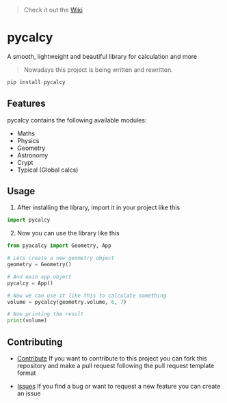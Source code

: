 > Check it out the [Wiki](https://github.com/leoarayav/pycalcy/wiki)

# pycalcy
A smooth, lightweight and beautiful library for calculation and more
> Nowadays this project is being written and rewritten.

```bash
pip install pycalcy
```

## Features
pycalcy contains the following available modules:
- Maths
- Physics
- Geometry
- Astronomy
- Crypt
- Typical (Global calcs)

## Usage
1. After installing the library, import it in your project like this
```python
import pycalcy
```

2. Now you can use the library like this
```python
from pyacalcy import Geometry, App

# Lets create a new geometry object
geometry = Geometry()

# And main app object
pycalcy = App()

# Now we can use it like this to calculate something
volume = pycalcy(geometry.volume, 6, 7)

# Now printing the result
print(volume)
```

## Contributing
- [Contribute](/pulls) If you want to contribute to this project you can fork this repository 
and make a pull request following the pull request template format

- [Issues](/issues) If you find a bug or want to request a new feature you can create an issue
